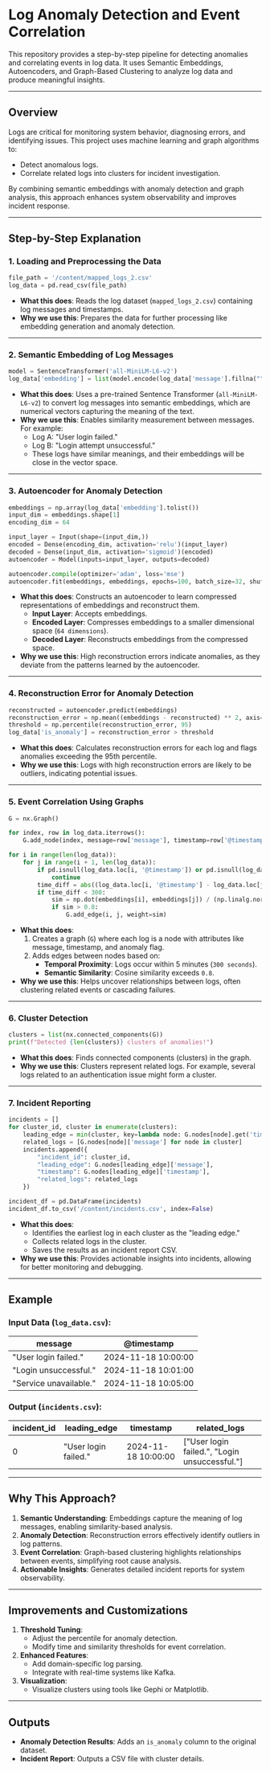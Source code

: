 
# Log Anomaly Detection and Event Correlation

This repository provides a step-by-step pipeline for detecting anomalies and correlating events in log data. It uses Semantic Embeddings, Autoencoders, and Graph-Based Clustering to analyze log data and produce meaningful insights.

---

## **Overview**

Logs are critical for monitoring system behavior, diagnosing errors, and identifying issues. This project uses machine learning and graph algorithms to:
- Detect anomalous logs.
- Correlate related logs into clusters for incident investigation.

By combining semantic embeddings with anomaly detection and graph analysis, this approach enhances system observability and improves incident response.

---

## **Step-by-Step Explanation**

### **1. Loading and Preprocessing the Data**
```python
file_path = '/content/mapped_logs_2.csv'
log_data = pd.read_csv(file_path)
```
- **What this does**: Reads the log dataset (`mapped_logs_2.csv`) containing log messages and timestamps.
- **Why we use this**: Prepares the data for further processing like embedding generation and anomaly detection.

---

### **2. Semantic Embedding of Log Messages**
```python
model = SentenceTransformer('all-MiniLM-L6-v2')
log_data['embedding'] = list(model.encode(log_data['message'].fillna("").astype(str)))
```
- **What this does**: Uses a pre-trained Sentence Transformer (`all-MiniLM-L6-v2`) to convert log messages into semantic embeddings, which are numerical vectors capturing the meaning of the text.
- **Why we use this**: Enables similarity measurement between messages. For example:
  - Log A: "User login failed."
  - Log B: "Login attempt unsuccessful."
  - These logs have similar meanings, and their embeddings will be close in the vector space.

---

### **3. Autoencoder for Anomaly Detection**
```python
embeddings = np.array(log_data['embedding'].tolist())
input_dim = embeddings.shape[1]
encoding_dim = 64

input_layer = Input(shape=(input_dim,))
encoded = Dense(encoding_dim, activation='relu')(input_layer)
decoded = Dense(input_dim, activation='sigmoid')(encoded)
autoencoder = Model(inputs=input_layer, outputs=decoded)

autoencoder.compile(optimizer='adam', loss='mse')
autoencoder.fit(embeddings, embeddings, epochs=100, batch_size=32, shuffle=True)
```
- **What this does**: Constructs an autoencoder to learn compressed representations of embeddings and reconstruct them.
  - **Input Layer**: Accepts embeddings.
  - **Encoded Layer**: Compresses embeddings to a smaller dimensional space (`64 dimensions`).
  - **Decoded Layer**: Reconstructs embeddings from the compressed space.
- **Why we use this**: High reconstruction errors indicate anomalies, as they deviate from the patterns learned by the autoencoder.

---

### **4. Reconstruction Error for Anomaly Detection**
```python
reconstructed = autoencoder.predict(embeddings)
reconstruction_error = np.mean((embeddings - reconstructed) ** 2, axis=1)
threshold = np.percentile(reconstruction_error, 95)
log_data['is_anomaly'] = reconstruction_error > threshold
```
- **What this does**: Calculates reconstruction errors for each log and flags anomalies exceeding the 95th percentile.
- **Why we use this**: Logs with high reconstruction errors are likely to be outliers, indicating potential issues.

---

### **5. Event Correlation Using Graphs**
```python
G = nx.Graph()

for index, row in log_data.iterrows():
    G.add_node(index, message=row['message'], timestamp=row['@timestamp'], anomaly=row['is_anomaly'])

for i in range(len(log_data)):
    for j in range(i + 1, len(log_data)):
        if pd.isnull(log_data.loc[i, '@timestamp']) or pd.isnull(log_data.loc[j, '@timestamp']):
            continue
        time_diff = abs((log_data.loc[i, '@timestamp'] - log_data.loc[j, '@timestamp']).total_seconds())
        if time_diff < 300:
            sim = np.dot(embeddings[i], embeddings[j]) / (np.linalg.norm(embeddings[i]) * np.linalg.norm(embeddings[j]))
            if sim > 0.8:
                G.add_edge(i, j, weight=sim)
```
- **What this does**:
  1. Creates a graph (`G`) where each log is a node with attributes like message, timestamp, and anomaly flag.
  2. Adds edges between nodes based on:
     - **Temporal Proximity**: Logs occur within 5 minutes (`300 seconds`).
     - **Semantic Similarity**: Cosine similarity exceeds `0.8`.
- **Why we use this**: Helps uncover relationships between logs, often clustering related events or cascading failures.

---

### **6. Cluster Detection**
```python
clusters = list(nx.connected_components(G))
print(f"Detected {len(clusters)} clusters of anomalies!")
```
- **What this does**: Finds connected components (clusters) in the graph.
- **Why we use this**: Clusters represent related logs. For example, several logs related to an authentication issue might form a cluster.

---

### **7. Incident Reporting**
```python
incidents = []
for cluster_id, cluster in enumerate(clusters):
    leading_edge = min(cluster, key=lambda node: G.nodes[node].get('timestamp', pd.Timestamp.max))
    related_logs = [G.nodes[node]['message'] for node in cluster]
    incidents.append({
        "incident_id": cluster_id,
        "leading_edge": G.nodes[leading_edge]['message'],
        "timestamp": G.nodes[leading_edge]['timestamp'],
        "related_logs": related_logs
    })

incident_df = pd.DataFrame(incidents)
incident_df.to_csv('/content/incidents.csv', index=False)
```
- **What this does**:
  - Identifies the earliest log in each cluster as the "leading edge."
  - Collects related logs in the cluster.
  - Saves the results as an incident report CSV.
- **Why we use this**: Provides actionable insights into incidents, allowing for better monitoring and debugging.

---

## **Example**

### Input Data (`log_data.csv`):
| message                  | @timestamp           |
|--------------------------|----------------------|
| "User login failed."     | 2024-11-18 10:00:00 |
| "Login unsuccessful."    | 2024-11-18 10:01:00 |
| "Service unavailable."   | 2024-11-18 10:05:00 |

### Output (`incidents.csv`):
| incident_id | leading_edge         | timestamp           | related_logs                                |
|-------------|----------------------|---------------------|---------------------------------------------|
| 0           | "User login failed." | 2024-11-18 10:00:00 | ["User login failed.", "Login unsuccessful."] |

---

## **Why This Approach?**

1. **Semantic Understanding**: Embeddings capture the meaning of log messages, enabling similarity-based analysis.
2. **Anomaly Detection**: Reconstruction errors effectively identify outliers in log patterns.
3. **Event Correlation**: Graph-based clustering highlights relationships between events, simplifying root cause analysis.
4. **Actionable Insights**: Generates detailed incident reports for system observability.

---

## **Improvements and Customizations**
1. **Threshold Tuning**:
   - Adjust the percentile for anomaly detection.
   - Modify time and similarity thresholds for event correlation.
2. **Enhanced Features**:
   - Add domain-specific log parsing.
   - Integrate with real-time systems like Kafka.
3. **Visualization**:
   - Visualize clusters using tools like Gephi or Matplotlib.

---

## **Outputs**
- **Anomaly Detection Results**: Adds an `is_anomaly` column to the original dataset.
- **Incident Report**: Outputs a CSV file with cluster details.
